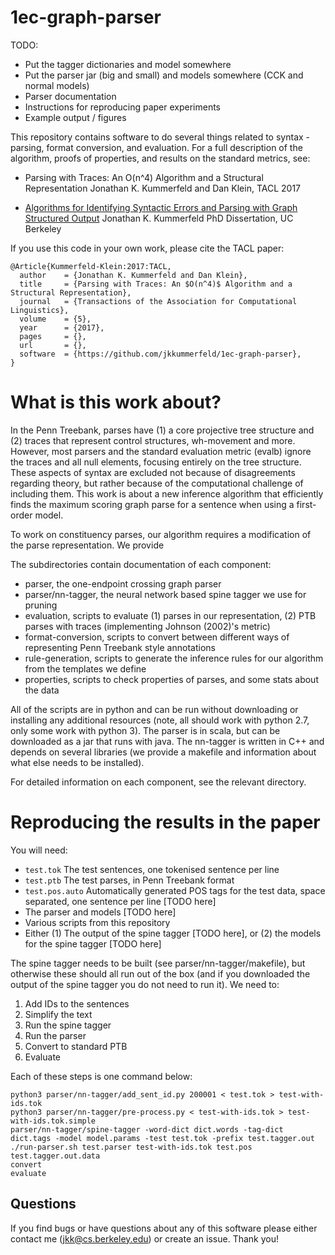 # 1ec-graph-parser

TODO:
- Put the tagger dictionaries and model somewhere
- Put the parser jar (big and small) and models somewhere (CCK and normal models)
- Parser documentation
- Instructions for reproducing paper experiments
- Example output / figures

This repository contains software to do several things related to syntax - parsing, format conversion, and evaluation.
For a full description of the algorithm, proofs of properties, and results on the standard metrics, see:

   - Parsing with Traces: An O(n^4) Algorithm and a Structural Representation
   Jonathan K. Kummerfeld and Dan Klein,
   TACL 2017

   - [Algorithms for Identifying Syntactic Errors and Parsing with Graph Structured Output](https://www2.eecs.berkeley.edu/Pubs/TechRpts/2016/EECS-2016-138.html)
   Jonathan K. Kummerfeld
   PhD Dissertation, UC Berkeley


If you use this code in your own work, please cite the TACL paper:

```TeX
@Article{Kummerfeld-Klein:2017:TACL,
  author    = {Jonathan K. Kummerfeld and Dan Klein},
  title     = {Parsing with Traces: An $O(n^4)$ Algorithm and a Structural Representation},
  journal   = {Transactions of the Association for Computational Linguistics},
  volume    = {5},
  year      = {2017},
  pages     = {},
  url       = {},
  software  = {https://github.com/jkkummerfeld/1ec-graph-parser},
}
```

# What is this work about?

In the Penn Treebank, parses have (1) a core projective tree structure and (2) traces that represent control structures, wh-movement and more.
However, most parsers and the standard evaluation metric (evalb) ignore the traces and all null elements, focusing entirely on the tree structure.
These aspects of syntax are excluded not because of disagreements regarding theory, but rather because of the computational challenge of including them.
This work is about a new inference algorithm that efficiently finds the maximum scoring graph parse for a sentence when using a first-order model.

To work on constituency parses, our algorithm requires a modification of the parse representation.
We provide 

The subdirectories contain documentation of each component:

- parser, the one-endpoint crossing graph parser
- parser/nn-tagger, the neural network based spine tagger we use for pruning
- evaluation, scripts to evaluate (1) parses in our representation, (2) PTB parses with traces (implementing Johnson (2002)'s metric)
- format-conversion, scripts to convert between different ways of representing Penn Treebank style annotations
- rule-generation, scripts to generate the inference rules for our algorithm from the templates we define
- properties, scripts to check properties of parses, and some stats about the data

All of the scripts are in python and can be run without downloading or installing any additional resources (note, all should work with python 2.7, only some work with python 3).
The parser is in scala, but can be downloaded as a jar that runs with java.
The nn-tagger is written in C++ and depends on several libraries (we provide a makefile and information about what else needs to be installed).

For detailed information on each component, see the relevant directory.

# Reproducing the results in the paper

You will need:

- `test.tok` The test sentences, one tokenised sentence per line
- `test.ptb` The test parses, in Penn Treebank format
- `test.pos.auto` Automatically generated POS tags for the test data, space separated, one sentence per line [TODO here]
- The parser and models [TODO here]
- Various scripts from this repository
- Either (1) The output of the spine tagger [TODO here], or (2) the models for the spine tagger [TODO here]

The spine tagger needs to be built (see parser/nn-tagger/makefile), but otherwise these should all run out of the box (and if you downloaded the output of the spine tagger you do not need to run it).
We need to:

1. Add IDs to the sentences
2. Simplify the text
3. Run the spine tagger
4. Run the parser
5. Convert to standard PTB
6. Evaluate

Each of these steps is one command below:

```Shell
python3 parser/nn-tagger/add_sent_id.py 200001 < test.tok > test-with-ids.tok
python3 parser/nn-tagger/pre-process.py < test-with-ids.tok > test-with-ids.tok.simple
parser/nn-tagger/spine-tagger -word-dict dict.words -tag-dict dict.tags -model model.params -test test.tok -prefix test.tagger.out
./run-parser.sh test.parser test-with-ids.tok test.pos test.tagger.out.data
convert
evaluate
```

## Questions

If you find bugs or have questions about any of this software please either contact me (jkk@cs.berkeley.edu) or create an issue.
Thank you!
